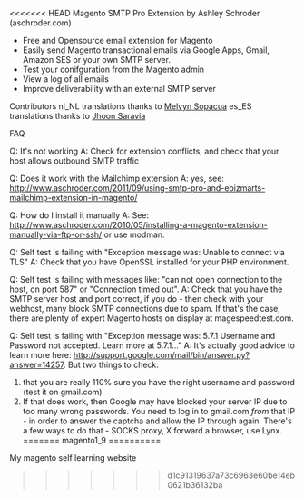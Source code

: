 <<<<<<< HEAD
Magento SMTP Pro Extension
by Ashley Schroder (aschroder.com)

- Free and Opensource email extension for Magento
- Easily send Magento transactional emails via Google Apps, Gmail, Amazon SES or your own SMTP server.
- Test your conifguration from the Magento admin
- View a log of all emails
- Improve deliverability with an external SMTP server

Contributors
nl_NL translations thanks to [Melvyn Sopacua](http://www.supportdesk.nu/)
es_ES translations thanks to [Jhoon Saravia](http://twitter.com/jsaravia)


FAQ

Q: It's not working
A: Check for extension conflicts, and check that your host allows outbound SMTP traffic

Q: Does it work with the Mailchimp extension
A: yes, see: http://www.aschroder.com/2011/09/using-smtp-pro-and-ebizmarts-mailchimp-extension-in-magento/

Q: How do I install it manually
A: See: http://www.aschroder.com/2010/05/installing-a-magento-extension-manually-via-ftp-or-ssh/ or use modman.

Q: Self test is failing with "Exception message was: Unable to connect via TLS"
A: Check that you have OpenSSL installed for your PHP environment.

Q: Self test is failing with messages like: "can not open connection to the host, on port 587" or "Connection timed out".
A: Check that you have the SMTP server host and port correct, if you do - then check with your webhost, many block SMTP connections due to spam. If that's the case, there are plenty of expert Magento hosts on display at magespeedtest.com.

Q: Self test is failing with "Exception message was: 5.7.1 Username and Password not accepted. Learn more at 5.7.1..."
A: It's actually good advice to learn more here:  http://support.google.com/mail/bin/answer.py?answer=14257. But two things to check: 
1) that you are really 110% sure you have the right username and password (test it on gmail.com)
2) If that does work, then Google may have blocked your server IP due to too many wrong passwords. You need to log in to gmail.com _from_ that IP - in order to answer the captcha and allow the IP through again. There's a few ways to do that - SOCKS proxy, X forward a browser, use Lynx.
=======
magento1_9
==========

My magento self learning website 
>>>>>>> d1c91319637a73c6963e60be14eb0621b36132ba

